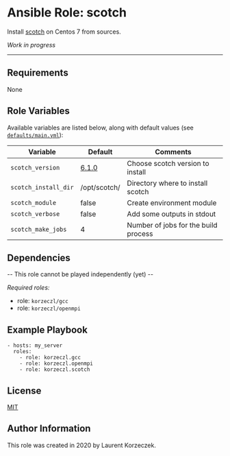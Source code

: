 Ansible Role: scotch
=====================

[//]: <> (Comment)
[//]: <> (A brief description of the role goes here.)

Install [scotch](https://gitlab.inria.fr/scotch/scotch) on Centos 7 from sources.

_Work in progress_

***

Requirements
------------

[//]: <> (Any pre-requisites that may not be covered by Ansible itself 
or the role should be mentioned here. For instance, if the role uses the EC2 module, 
it may be a good idea to mention in this section that the boto package is required.
)

None

Role Variables
--------------

[//]: <> (A description of the settable variables for this role should go here,
including any variables that are in defaults/main.yml, vars/main.yml, 
and any variables that can/should be set via parameters to the role. 
Any variables that are read from other roles and/or the global scope 
\(ie. hostvars, group vars, etc.\) should be mentioned here as well.
)

Available variables are listed below, along with default values (see [`defaults/main.yml`](defaults/main.yml)):

| Variable  |  	Default  | Comments  |
|---|---|---|
| `scotch_version`   | [6.1.0](https://gitlab.inria.fr/scotch/scotch) | Choose scotch version to install  |
| `scotch_install_dir`  | /opt/scotch/  | Directory where to install scotch   |
| `scotch_module`  | false  | Create environment module  |
| `scotch_verbose`  | false  | Add some outputs in stdout |
| `scotch_make_jobs`  | 4  | Number of jobs for the build process  |
                         
Dependencies             
------------       
      
[//]: <> (A list of other roles hosted on Galaxy should go here, 
plus any details in regards to parameters that may need to be set for other roles, 
or variables that are used from other roles.
)

-- This role cannot be played independently (yet) --

*Required roles:*

- role: `korzeczl/gcc`
- role: `korzeczl/openmpi`

Example Playbook
----------------

[//]: <> (Including an example of how to use your role \(for instance, with variables passed in as parameters\) is always nice for users too:)

    - hosts: my_server
      roles:
        - role: korzeczl.gcc
        - role: korzeczl.openmpi
        - role: korzeczl.scotch 

License
-------

[//]: <> (Comment)

[MIT][link-license]

Author Information
------------------

[//]: <> (An optional section for the role authors to include contact information, 
or a website \(HTML is not allowed\).)

This role was created in 2020 by Laurent Korzeczek.

[link-license]: https://gitlab.com/ansible-roles-korzeczl/scotch/-/blob/master/LICENSE
[link-galaxy]: https://galaxy.ansible.com/korzeczl/scotch